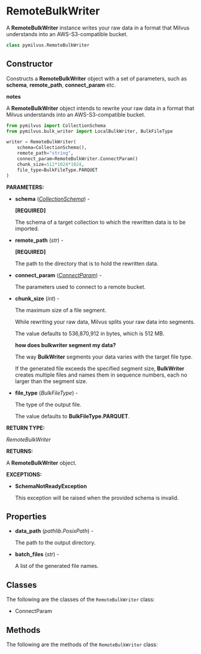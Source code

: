 # RemoteBulkWriter

A **RemoteBulkWriter** instance writes your raw data in a format that Milvus understands into an AWS-S3-compatible bucket.

```python
class pymilvus.RemoteBulkWriter
```

## Constructor

Constructs a **RemoteBulkWriter** object with a set of parameters, such as **schema**, **remote_path**, **connect_param** etc.

<div class="admonition note">

<p><b>notes</b></p>

<p>A <strong>RemoteBulkWriter</strong> object intends to rewrite your raw data in a format that Milvus understands into an AWS-S3-compatible bucket.</p>

</div>

```python
from pymilvus import CollectionSchema
from pymilvus.bulk_writer import LocalBulkWriter, BulkFileType

writer = RemoteBulkWriter(
    schema=CollectionSchema(),
    remote_path="string",
    connect_param=RemoteBulkWriter.ConnectParam()
    chunk_size=512*1024*1024,
    file_type=BulkFileType.PARQUET
)
```

**PARAMETERS:**

- **schema** (*[CollectionSchema](../../ORM/CollectionSchema/CollectionSchema.md)*) -

    **[REQUIRED]**

    The schema of a target collection to which the rewritten data is to be imported.

- **remote_path** (*str*) -

    **[REQUIRED]**

    The path to the directory that is to hold the rewritten data.

- **connect_param** (*[ConnectParam](S3ConnectParam.md)*) -

    The parameters used to connect to a remote bucket.

- **chunk_size** (*int*) -

    The maximum size of a file segment.

    While rewriting your raw data, Milvus splits your raw data into segments.

    The value defaults to 536,870,912 in bytes, which is 512 MB.

    <div class="admonition note">

    <p><b>how does bulkwriter segment my data?</b></p>

    <p>The way <strong>BulkWriter</strong> segments your data varies with the target file type.</p>
    <p>If the generated file exceeds the specified segment size, <strong>BulkWriter</strong> creates multiple files and names them in sequence numbers, each no larger than the segment size.</p>

    </div>

- **file_type** (*BulkFileType*) -

    The type of the output file.

    The value defaults to **BulkFileType.PARQUET**. 

**RETURN TYPE:**

*RemoteBulkWriter*

**RETURNS:**

A **RemoteBulkWriter** object.

**EXCEPTIONS:**

- **SchemaNotReadyException**

    This exception will be raised when the provided schema is invalid.

## Properties

- **data_path** (*pathlib.PosixPath*) -

    The path to the output directory.

- **batch_files** (*str*) -

    A list of the generated file names.

## Classes

The following are the classes of the `RemoteBulkWriter` class:

- ConnectParam

## Methods

The following are the methods of the `RemoteBulkWriter` class: